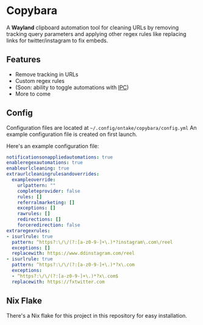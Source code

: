 # Copybara

A **Wayland** clipboard automation tool for cleaning URLs by removing tracking query parameters and applying other regex rules like replacing links for twitter/instagram to fix embeds.

## Features
 - Remove tracking in URLs
 - Custom regex rules
 - (Soon: ability to toggle automations with [IPC](https://pkg.go.dev/github.com/james-barrow/golang-ipc))
 - More to come



## Config
Configuration files are located at `~/.config/ontake/copybara/config.yml`
An example configuration file is created on first launch.

Here's an example configuration file:
```yaml
notificationsonappliedautomations: true
enableregexautomations: true
enableurlcleaning: true
extraurlcleaningrulesandoverrides:
  exampleoverride:
    urlpattern: ""
    completeprovider: false
    rules: []
    referralmarketing: []
    exceptions: []
    rawrules: []
    redirections: []
    forceredirection: false
extraregexrules:
- isurlrule: true
  pattern: ^https?:\/\/(?:[a-z0-9-]+\.)*?instagram\.com\/reel
  exceptions: []
  replacewith: https://www.ddinstagram.com/reel
- isurlrule: true
  pattern: ^https?:\/\/(?:[a-z0-9-]+\.)*?x\.com
  exceptions:
  - ^https?:\/\/(?:[a-z0-9-]+\.)*?x\.com$
  replacewith: https://fxtwitter.com
```

## Nix Flake
There's a Nix flake for this project in this repository for easy installation.

